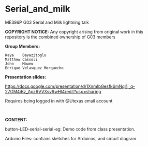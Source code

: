 # Serial_and_milk
ME396P G03 Serial and Milk lightning talk

<b>COPYRIGHT NOTICE:</b>
Any copyright arising from original work in this repository is the combined ownership of G03 members


<b>Group Members: </b>

	Kaya	Bayazitoglu
	Matthew	Cassoli
	John	Maweu
	Enrique	Velasquez Morquecho



<b>Presentation slides:</b>

https://docs.google.com/presentation/d/1XnmIbGesfk6mNql1j_q-27OM4iBz_Apz6VVXsv9wHI4/edit?usp=sharing

Requires being logged in with @Utexas email account

<br>


<b>CONTENT:</b>

button-LED-serial-serial-eg:
	Demo code from class presentation.

Arduino Files:
	contians sketches for Arduinos, and circuit diagram
